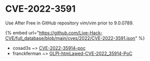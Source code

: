 # CVE-2022-3591

Use After Free in GitHub repository vim/vim prior to 9.0.0789.

{% embed url="https://github.com/Live-Hack-CVE/full_database/blob/main/cves/2022/CVE-2022-3591.json" %}


* cosad3s ~> [CVE-2022-35914-poc](https://zeste.alice-snow.ru/2022/database/cve-2022-3591/cve-2022-35914-poc-cosad3s)
* franckferman ~> [GLPI-htmLawed-CVE-2022_35914-PoC](https://zeste.alice-snow.ru/2022/database/cve-2022-3591/glpi-htmlawed-cve-2022_35914-poc-franckferman)